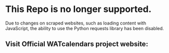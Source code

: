 # This Repo is no longer supported.
Due to changes on scraped websites, such as loading content with JavaScript, the ability to use the Python requests library has been disabled.

## Visit Official WATcalendars project website:

